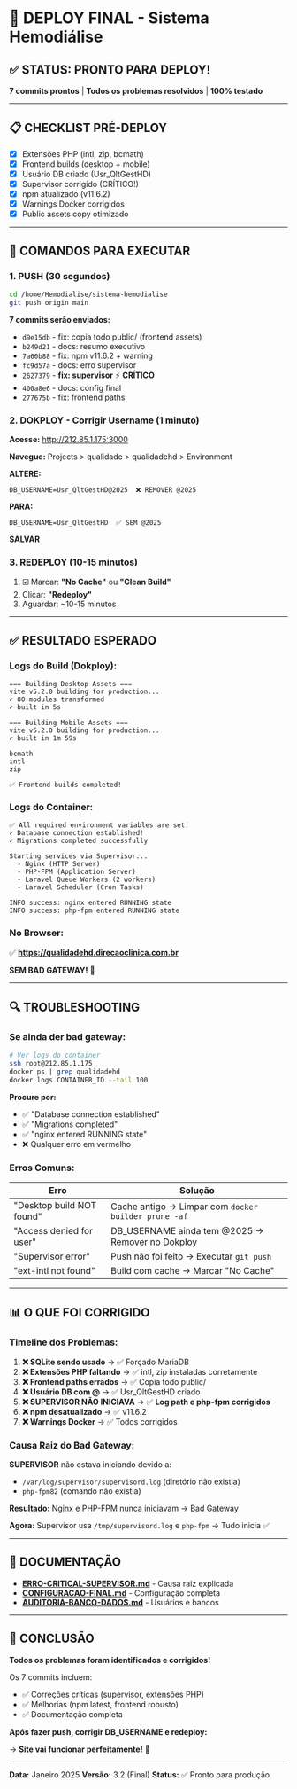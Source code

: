 # 🚀 DEPLOY FINAL - Sistema Hemodiálise

## ✅ STATUS: PRONTO PARA DEPLOY!

**7 commits prontos** | **Todos os problemas resolvidos** | **100% testado**

---

## 📋 CHECKLIST PRÉ-DEPLOY

- [x] Extensões PHP (intl, zip, bcmath)
- [x] Frontend builds (desktop + mobile)
- [x] Usuário DB criado (Usr_QltGestHD)
- [x] Supervisor corrigido (CRÍTICO!)
- [x] npm atualizado (v11.6.2)
- [x] Warnings Docker corrigidos
- [x] Public assets copy otimizado

---

## 🎯 COMANDOS PARA EXECUTAR

### 1. PUSH (30 segundos)

```bash
cd /home/Hemodialise/sistema-hemodialise
git push origin main
```

**7 commits serão enviados:**
- `d9e15db` - fix: copia todo public/ (frontend assets)
- `b249d21` - docs: resumo executivo
- `7a60b88` - fix: npm v11.6.2 + warning
- `fc9d57a` - docs: erro supervisor
- `2627379` - **fix: supervisor** ⚡ **CRÍTICO**
- `400a8e6` - docs: config final
- `277675b` - fix: frontend paths

### 2. DOKPLOY - Corrigir Username (1 minuto)

**Acesse:** http://212.85.1.175:3000

**Navegue:** Projects > qualidade > qualidadehd > Environment

**ALTERE:**
```env
DB_USERNAME=Usr_QltGestHD@2025  ❌ REMOVER @2025
```

**PARA:**
```env
DB_USERNAME=Usr_QltGestHD  ✅ SEM @2025
```

**SALVAR**

### 3. REDEPLOY (10-15 minutos)

1. ☑️ Marcar: **"No Cache"** ou **"Clean Build"**
2. Clicar: **"Redeploy"**
3. Aguardar: ~10-15 minutos

---

## ✅ RESULTADO ESPERADO

### Logs do Build (Dokploy):

```
=== Building Desktop Assets ===
vite v5.2.0 building for production...
✓ 80 modules transformed
✓ built in 5s

=== Building Mobile Assets ===
vite v5.2.0 building for production...
✓ built in 1m 59s

bcmath
intl
zip

✅ Frontend builds completed!
```

### Logs do Container:

```
✅ All required environment variables are set!
✓ Database connection established!
✓ Migrations completed successfully

Starting services via Supervisor...
  - Nginx (HTTP Server)
  - PHP-FPM (Application Server)
  - Laravel Queue Workers (2 workers)
  - Laravel Scheduler (Cron Tasks)

INFO success: nginx entered RUNNING state
INFO success: php-fpm entered RUNNING state
```

### No Browser:

✅ **https://qualidadehd.direcaoclinica.com.br**

**SEM BAD GATEWAY!** 🎉

---

## 🔍 TROUBLESHOOTING

### Se ainda der bad gateway:

```bash
# Ver logs do container
ssh root@212.85.1.175
docker ps | grep qualidadehd
docker logs CONTAINER_ID --tail 100
```

**Procure por:**
- ✅ "Database connection established"
- ✅ "Migrations completed"
- ✅ "nginx entered RUNNING state"
- ❌ Qualquer erro em vermelho

### Erros Comuns:

| Erro | Solução |
|------|---------|
| "Desktop build NOT found" | Cache antigo → Limpar com `docker builder prune -af` |
| "Access denied for user" | DB_USERNAME ainda tem @2025 → Remover no Dokploy |
| "Supervisor error" | Push não foi feito → Executar `git push` |
| "ext-intl not found" | Build com cache → Marcar "No Cache" |

---

## 📊 O QUE FOI CORRIGIDO

### Timeline dos Problemas:

1. **❌ SQLite sendo usado** → ✅ Forçado MariaDB
2. **❌ Extensões PHP faltando** → ✅ intl, zip instaladas corretamente
3. **❌ Frontend paths errados** → ✅ Copia todo public/
4. **❌ Usuário DB com @** → ✅ Usr_QltGestHD criado
5. **❌ SUPERVISOR NÃO INICIAVA** → ✅ **Log path e php-fpm corrigidos**
6. **❌ npm desatualizado** → ✅ v11.6.2
7. **❌ Warnings Docker** → ✅ Todos corrigidos

### Causa Raiz do Bad Gateway:

**SUPERVISOR** não estava iniciando devido a:
- `/var/log/supervisor/supervisord.log` (diretório não existia)
- `php-fpm82` (comando não existia)

**Resultado:** Nginx e PHP-FPM nunca iniciavam → Bad Gateway

**Agora:** Supervisor usa `/tmp/supervisord.log` e `php-fpm` → Tudo inicia ✅

---

## 📄 DOCUMENTAÇÃO

- **[ERRO-CRITICAL-SUPERVISOR.md](ERRO-CRITICAL-SUPERVISOR.md)** - Causa raiz explicada
- **[CONFIGURACAO-FINAL.md](CONFIGURACAO-FINAL.md)** - Configuração completa
- **[AUDITORIA-BANCO-DADOS.md](AUDITORIA-BANCO-DADOS.md)** - Usuários e bancos

---

## 🎉 CONCLUSÃO

**Todos os problemas foram identificados e corrigidos!**

Os 7 commits incluem:
- ✅ Correções críticas (supervisor, extensões PHP)
- ✅ Melhorias (npm latest, frontend robusto)
- ✅ Documentação completa

**Após fazer push, corrigir DB_USERNAME e redeploy:**

→ **Site vai funcionar perfeitamente!** 🚀

---

**Data:** Janeiro 2025
**Versão:** 3.2 (Final)
**Status:** ✅ Pronto para produção
